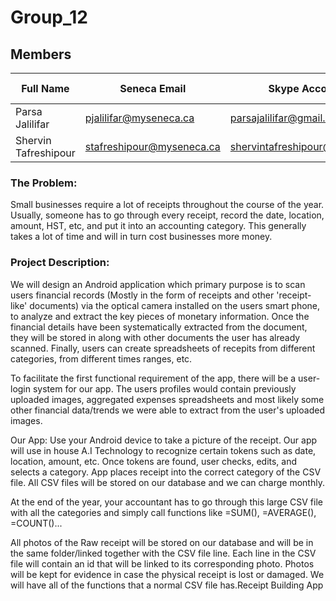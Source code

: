 # Group_12

## Members

| Full Name            | Seneca Email              | Skype Account                 | GitHub Username  | GitHub Email                  |
| -------------------- | ------------------------- | ----------------------------- | ---------------- | ----------------------------- |
| Parsa Jalilifar      | pjalilifar@myseneca.ca    | parsajalilifar@gmail.com      | Parsa-jalilifar  | parsajalilifar@gmail.com      |
| Shervin Tafreshipour | stafreshipour@myseneca.ca | shervintafreshipour@gmail.com | shervintafreshi  | shervintafreshipour@gmail.com |


### The Problem:  

Small businesses require a lot of receipts throughout the course of the year. Usually, someone has to go through every receipt, record the date, location, amount, HST, etc, and put it into an accounting category. This generally takes a lot of time and will in turn cost businesses more money.
 
### Project Description:

We will design an Android application which primary purpose is to scan users financial records (Mostly in the form of receipts and other 'receipt-like' documents) via the optical camera installed on the users smart phone, to analyze and extract the key pieces of monetary information. Once the financial details have been systematically extracted from the document, they will be stored in along with other documents the user has already scanned. Finally, users can create spreadsheets of recepits from different categories, from different times ranges, etc.

To facilitate the first functional requirement of the app, there will be a user-login system for our app. The users profiles would contain previously uploaded images, aggregated expenses spreadsheets and most likely some other financial data/trends we were able to extract from the user's uploaded images.

Our App:
Use your Android device to take a picture of the receipt. Our app will use in house A.I Technology to recognize certain tokens such as date, location, amount, etc. Once tokens are found, user checks, edits, and selects a category. App places receipt into the correct category of the CSV file. All CSV files will be stored on our database and we can charge monthly.

At the end of the year, your accountant has to go through this large CSV file with all the categories and simply call functions like =SUM(), =AVERAGE(), =COUNT()...

All photos of the Raw receipt will be stored on our database and will be in the same folder/linked together with the CSV file line. Each line in the CSV file will contain an id that will be linked to its corresponding photo. Photos will be kept for evidence in case the physical receipt is lost or damaged. We will have all of the functions that a normal CSV file has.Receipt Building App

